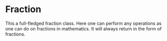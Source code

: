 # Fraction
This a full-fledged fraction class. Here one can perform any operations as one can do on fractions in mathematics. It will always return in the form of fractions.
